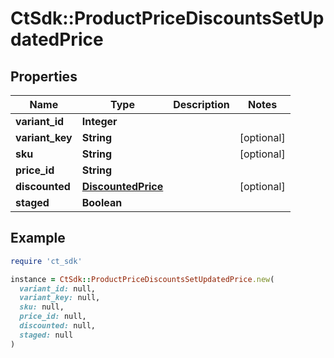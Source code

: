 # CtSdk::ProductPriceDiscountsSetUpdatedPrice

## Properties

| Name | Type | Description | Notes |
| ---- | ---- | ----------- | ----- |
| **variant_id** | **Integer** |  |  |
| **variant_key** | **String** |  | [optional] |
| **sku** | **String** |  | [optional] |
| **price_id** | **String** |  |  |
| **discounted** | [**DiscountedPrice**](DiscountedPrice.md) |  | [optional] |
| **staged** | **Boolean** |  |  |

## Example

```ruby
require 'ct_sdk'

instance = CtSdk::ProductPriceDiscountsSetUpdatedPrice.new(
  variant_id: null,
  variant_key: null,
  sku: null,
  price_id: null,
  discounted: null,
  staged: null
)
```

